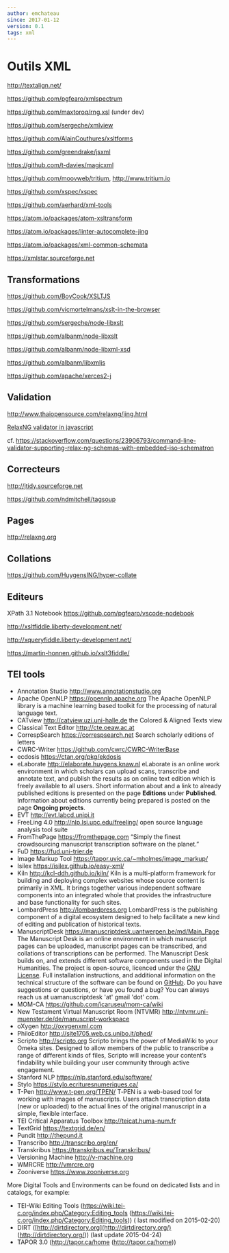 ```yaml
---
author: emchateau
since: 2017-01-12
version: 0.1
tags: xml
---
```


# Outils XML

http://textalign.net/

https://github.com/pgfearo/xmlspectrum

https://github.com/maxtoroq/rng.xsl (under dev)

https://github.com/sergeche/xmlview

https://github.com/AlainCouthures/xsltforms

https://github.com/greendrake/jsxml

https://github.com/t-davies/magicxml

https://github.com/moovweb/tritium, http://www.tritium.io

https://github.com/xspec/xspec

https://github.com/aerhard/xml-tools

https://atom.io/packages/atom-xsltransform

https://atom.io/packages/linter-autocomplete-jing

https://atom.io/packages/xml-common-schemata

https://xmlstar.sourceforge.net

## Transformations

https://github.com/BoyCook/XSLTJS

https://github.com/vicmortelmans/xslt-in-the-browser

https://github.com/sergeche/node-libxslt

https://github.com/albanm/node-libxslt

https://github.com/albanm/node-libxml-xsd

https://github.com/albanm/libxmljs

https://github.com/apache/xerces2-j

## Validation

http://www.thaiopensource.com/relaxng/jing.html

[RelaxNG validator in javascript](http://debeissat.nicolas.free.fr/relaxng.php)

cf. https://stackoverflow.com/questions/23906793/command-line-validator-supporting-relax-ng-schemas-with-embedded-iso-schematron

## Correcteurs

http://jtidy.sourceforge.net

https://github.com/ndmitchell/tagsoup

## Pages

http://relaxng.org

## Collations

https://github.com/HuygensING/hyper-collate

## Editeurs

XPath 3.1 Notebook https://github.com/pgfearo/vscode-nodebook

http://xsltfiddle.liberty-development.net/

http://xqueryfiddle.liberty-development.net/

https://martin-honnen.github.io/xslt3fiddle/

## TEI tools

- Annotation Studio http://www.annotationstudio.org
- Apache OpenNLP https://opennlp.apache.org The Apache OpenNLP library is a machine learning based toolkit for the processing of natural language text.
- CATview http://catview.uzi.uni-halle.de the Colored & Aligned Texts view
-  Classical Text Editor http://cte.oeaw.ac.at
-  CorrespSearch https://correspsearch.net Search scholarly editions of letters
- CWRC-Writer https://github.com/cwrc/CWRC-WriterBase
-  ecdosis https://ctan.org/pkg/ekdosis
- eLaborate http://elaborate.huygens.knaw.nl eLaborate is an online work environment in which scholars can upload  scans, transcribe and annotate text, and publish the results as on  online text edition which is freely available to all users. Short  information about and a link to already published editions is presented  on the page **Editions** under **Published**. Information about editions currently being prepared is posted on the page **Ongoing projects**.
-  EVT http://evt.labcd.unipi.it
- FreeLing 4.0 http://nlp.lsi.upc.edu/freeling/ open source language analysis tool suite
-  FromThePage https://fromthepage.com “Simply the finest crowdsourcing manuscript transcription software on the planet.”
-  FuD https://fud.uni-trier.de
- Image Markup Tool https://tapor.uvic.ca/~mholmes/image_markup/
- Isilex https://isilex.github.io/easy-xml/
-  Kiln http://kcl-ddh.github.io/kiln/ Kiln is a multi-platform framework for building and deploying complex websites whose source content is primarily in  XML. It brings together various independent software components into an  integrated whole that provides the infrastructure and base functionality for such sites.
-  LombardPress http://lombardpress.org   LombardPress is the publishing component of a digital ecosystem designed to help facilitate  a new kind of editing and publication of historical texts.
- ManuscriptDesk https://manuscriptdesk.uantwerpen.be/md/Main_Page The Manuscript Desk is an online environment in which manuscript  pages can be uploaded, manuscript pages can be transcribed, and  collations of transcriptions can be performed. The Manuscript Desk  builds on, and extends different software components used in the Digital Humanities. The project is open-source, licenced under the [GNU License](http://www.gnu.org/licenses/gpl-3.0.en.html). Full installation instructions, and additional information on the technical structure of the software can be found on [GitHub](https://github.com/akvankorlaar/manuscriptdesk). Do you have suggestions or questions, or have you found a bug? You can  always reach us at uamanuscriptdesk 'at' gmail 'dot' com.
- MOM-CA https://github.com/icaruseu/mom-ca/wiki
-  New Testament Virtual Manuscript Room (NTVMR)
  http://ntvmr.uni-muenster.de/de/manuscript-workspace
-  oXygen http://oxygenxml.com
- PhiloEditor http://site1705.web.cs.unibo.it/phed/
-  Scripto http://scripto.org Scripto brings the power of MediaWiki to your  Omeka sites. Designed to allow members of the public to transcribe a  range of different kinds of files, Scripto will increase your content’s  findability while building your user community through active  engagement.
- Stanford NLP https://nlp.stanford.edu/software/
- Stylo https://stylo.ecrituresnumeriques.ca/
-  T-Pen http://www.t-pen.org/TPEN/ T‑PEN is a web-based tool for working with images of manuscripts.  Users attach transcription data (new or uploaded) to the actual lines of the original manuscript in a simple, flexible interface. 
- TEI Critical Apparatus Toolbox http://teicat.huma-num.fr
-  TextGrid https://textgrid.de/en/
-  Pundit http://thepund.it
-  Transcribo http://transcribo.org/en/ 
- Transkribus https://transkribus.eu/Transkribus/
-  Versioning Machine http://v-machine.org
-  WMRCRE http://vmrcre.org
-  Zooniverse https://www.zooniverse.org

More Digital Tools and Environments can be found on dedicated lists and
in catalogs, for example:

-  TEI-Wiki Editing Tools
  (https://wiki.tei-c.org/index.php/Category:Editing_tools
  (https://wiki.tei-c.org/index.php/Category:Editing_tools)) ( last
  modified on 2015-02-20)
-  DIRT ([http://dirtdirectory.org](http://dirtdirectory.org/) (http://dirtdirectory.org/)) (last
  update 2015-04-24)
-  TAPOR 3.0 (http://tapor.ca/home (http://tapor.ca/home))
